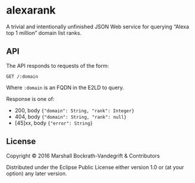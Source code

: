 # alexarank

A trivial and intentionally unfinished JSON Web service for querying “Alexa top
1 million” domain list ranks.

## API

The API responds to requests of the form:

    GET /:domain
    
Where `:domain` is an FQDN in the E2LD to query.

Response is one of:

- 200, body `{"domain": String, "rank": Integer}`
- 404, body `{"domain": String, "rank": null}`
- [45]xx, body `{"error": String}`


## License

Copyright © 2016 Marshall Bockrath-Vandegrift & Contributors

Distributed under the Eclipse Public License either version 1.0 or (at
your option) any later version.
